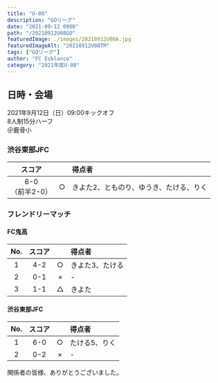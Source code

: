 ```yaml
---
title: "U-08"
description: "GOリーグ"
date: "2021-09-12 0900"
path: "/20210912U08GO"
featuredImage: ./images/20210912U08A.jpg
featuredImageAlt: "20210912U08TM"
tags: ["GOリーグ"]
author: "FC Esblanco"
category: "2021年度U-08"
---
```



## 日時・会場

2021年9月12日（日）09:00キックオフ  
8人制15分ハーフ  
＠鹿骨小

### 渋谷東部JFC

| スコア |   | 得点者  |
|:------:|:-:|:--------|
| 6-0<BR/>（前半2-0） | ○ |きよた2、とものり、ゆうき、たける、りく|

### フレンドリーマッチ

#### FC鬼高

| No.| スコア |   | 得点者  |
|:--:|:------:|:-:|:--------|
| 1  | 4-2 | ○ |きよた3、たける|
| 2  | 0-1 | × |- |
| 3  | 1-1 | △ |きよた|

#### 渋谷東部JFC

| No.| スコア |   | 得点者  |
|:--:|:------:|:-:|:--------|
| 1  | 6-0 | ○ |たける5、りく|
| 2  | 0-2 | × |- |


関係者の皆様、ありがとうございました。
